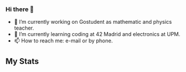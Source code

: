 ### Hi there 👋

<!--
**jawandrawa/jawandrawa** is a ✨ _special_ ✨ repository because its `README.md` (this file) appears on your GitHub profile.

Here are some ideas to get you started:


- 👯 I’m looking to collaborate on ...
- 🤔 I’m looking for help with ...
- 💬 Ask me about ...

- 😄 Pronouns: ...
- ⚡ Fun fact: ...
-->

- 🔭 I’m currently working on Gostudent as mathematic and physics teacher.
- 🌱 I’m currently learning coding at 42 Madrid and electronics at UPM.
- 📫 How to reach me: <a>e-mail</a> or by <a>phone</a>.

## My Stats


